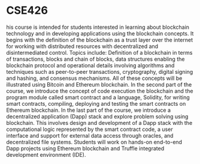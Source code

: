 # CSE426
his course is intended for students interested in learning about blockchain technology and in developing applications using the blockchain concepts. It begins with the definition of the blockchain as a trust layer over the internet for working with distributed resources with decentralized and disintermediated control. Topics include: Definition of a blockchain in terms of transactions, blocks and chain of blocks, data structures enabling the blockchain protocol and operational details involving algorithms and techniques such as peer-to-peer transactions, cryptography, digital signing and hashing, and consensus mechanisms. All of these concepts will be illustrated using Bitcoin and Ethereum blockchain. In the second part of the course, we introduce the concept of code execution the blockchain and the program module called smart contract and a language, Solidity, for writing smart contracts, compiling, deploying and testing the smart contracts on Ethereum blockchain. In the last part of the course, we introduce a decentralized application (Dapp) stack and explore problem solving using blockchain. This involves design and development of a Dapp stack with the computational logic represented by the smart contract code, a user interface and support for external data access through oracles, and decentralized file systems. Students will work on hands-on end-to-end Dapp projects using Ethereum blockchain and Truffle integrated development environment (IDE).
